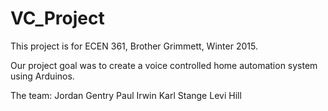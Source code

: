 # VC_Project
This project is for ECEN 361, Brother Grimmett, Winter 2015.

Our project goal was to create a voice controlled home automation system using Arduinos.

The team:
Jordan Gentry
Paul Irwin
Karl Stange
Levi Hill
